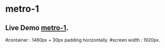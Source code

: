 # metro-1

## Live Demo [metro-1](https://62d42ff2f047fa6ed258182c--calm-queijadas-de3e24.netlify.app/).

#container : 1460px + 30px padding horizontally.
#screen width : 1920px.
